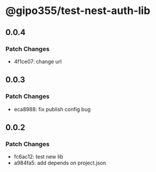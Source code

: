 # @gipo355/test-nest-auth-lib

## 0.0.4

### Patch Changes

- 4f1ce07: change url

## 0.0.3

### Patch Changes

- eca8988: fix publish config bug

## 0.0.2

### Patch Changes

- fc6ac12: test new lib
- a984fa5: add depends on project.json
